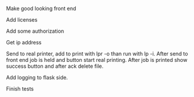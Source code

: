 Make good looking front end

Add licenses

Add some authorization

Get ip address

Send to real printer, add to print with lpr -o than run with lp -i. 
After send to front end job is held and button start real printing.
After job is printed show success button and after ack delete file.

Add logging to flask side.


Finish tests